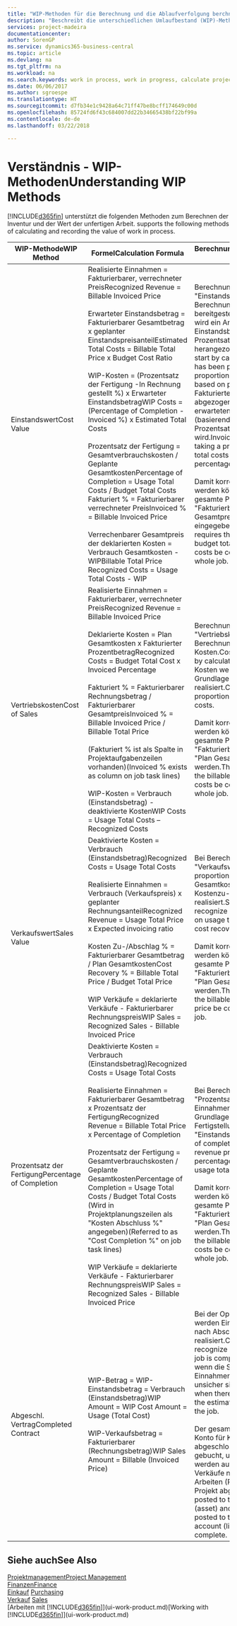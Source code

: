 ```yaml
---
title: "WIP-Methoden für die Berechnung und die Ablaufverfolgung berchnen und aufzeichnen | Microsoft Docs."
description: "Beschreibt die unterschiedlichen Umlaufbestand (WIP)-Methoden, die verwendet werden können, um Finanzdaten für Projekte zu senden und zu überwachen, die im Umlaufbestand sind."
services: project-madeira
documentationcenter: 
author: SorenGP
ms.service: dynamics365-business-central
ms.topic: article
ms.devlang: na
ms.tgt_pltfrm: na
ms.workload: na
ms.search.keywords: work in process, work in progress, calculate project WIP
ms.date: 06/06/2017
ms.author: sgroespe
ms.translationtype: HT
ms.sourcegitcommit: d7fb34e1c9428a64c71ff47be8bcff174649c00d
ms.openlocfilehash: 85724fd6f43c684007dd22b34665438bf22bf99a
ms.contentlocale: de-de
ms.lasthandoff: 03/22/2018

---
```

# <a name="understanding-wip-methods"></a><span data-ttu-id="41315-103">Verständnis - WIP-Methoden</span><span class="sxs-lookup"><span data-stu-id="41315-103">Understanding WIP Methods</span></span>
[!INCLUDE[d365fin](includes/d365fin_md.md)]<span data-ttu-id="41315-104"> unterstützt die folgenden Methoden zum Berechnen der Inventur und der Wert der unfertigen Arbeit.</span><span class="sxs-lookup"><span data-stu-id="41315-104"> supports the following methods of calculating and recording the value of work in process.</span></span>

| <span data-ttu-id="41315-105">WIP-Methode</span><span class="sxs-lookup"><span data-stu-id="41315-105">WIP Method</span></span> | <span data-ttu-id="41315-106">Formel</span><span class="sxs-lookup"><span data-stu-id="41315-106">Calculation Formula</span></span> | <span data-ttu-id="41315-107">Berechnungsbeschreibung</span><span class="sxs-lookup"><span data-stu-id="41315-107">Calculation Description</span></span> |
| --- | --- | --- |
| <span data-ttu-id="41315-108">Einstandswert</span><span class="sxs-lookup"><span data-stu-id="41315-108">Cost Value</span></span> |<span data-ttu-id="41315-109">Realisierte Einnahmen = Fakturierbarer, verrechneter Preis</span><span class="sxs-lookup"><span data-stu-id="41315-109">Recognized Revenue = Billable Invoiced Price</span></span><br /><br /> <span data-ttu-id="41315-110">Erwarteter Einstandsbetrag = Fakturierbarer Gesamtbetrag x geplanter Einstandspreisanteil</span><span class="sxs-lookup"><span data-stu-id="41315-110">Estimated Total Costs = Billable Total Price x Budget Cost Ratio</span></span><br /><br /> <span data-ttu-id="41315-111">WIP-Kosten = (Prozentsatz der Fertigung -In Rechnung gestellt %) x Erwarteter Einstandsbetrag</span><span class="sxs-lookup"><span data-stu-id="41315-111">WIP Costs = (Percentage of Completion - Invoiced %) x Estimated Total Costs</span></span><br /><br /> <span data-ttu-id="41315-112">Prozentsatz der Fertigung = Gesamtverbrauchskosten / Geplante Gesamtkosten</span><span class="sxs-lookup"><span data-stu-id="41315-112">Percentage of Completion = Usage Total Costs / Budget Total Costs</span></span><br /> <span data-ttu-id="41315-113">Fakturiert % = Fakturierbarer verrechneter Preis</span><span class="sxs-lookup"><span data-stu-id="41315-113">Invoiced % = Billable Invoiced Price</span></span><br /><br /> <span data-ttu-id="41315-114">Verrechenbarer Gesamtpreis der deklarierten Kosten = Verbrauch Gesamtkosten - WIP</span><span class="sxs-lookup"><span data-stu-id="41315-114">Billable Total Price Recognized Costs = Usage Total Costs - WIP</span></span> |<span data-ttu-id="41315-115">Berechnungen vom Typ "Einstandswert" beginnen mit der Berechnung des Werts dessen, was bereitgestellt wurde. Zu diesem Zweck wird ein Anteil des erwarteten Einstandsbetrags (basierend auf dem Prozentsatz der Fertigstellung) herangezogen.</span><span class="sxs-lookup"><span data-stu-id="41315-115">Cost value calculations start by calculating the value of what has been provided by taking a proportion of the estimated total costs based on percentage of completion.</span></span> <span data-ttu-id="41315-116">Fakturierte Einstandsbeträge werden abgezogen, indem ein Anteil des erwarteten Einstandsbetrags (basierend auf dem fakturierten Prozentsatz) herangezogen wird.</span><span class="sxs-lookup"><span data-stu-id="41315-116">Invoiced costs are subtracted by taking a proportion of the estimated total costs based on the invoiced percentage.</span></span><br /><br /> <span data-ttu-id="41315-117">Damit korrekte Ergebnisse erzielt werden können, müssen für das gesamte Projekt Werte für "Fakturierbarer Gesamtbetrag", "Plan Gesamtpreis" und "Plan Gesamtkosten" eingegeben werden.</span><span class="sxs-lookup"><span data-stu-id="41315-117">This calculation requires that the billable total price, budget total price, and budget total costs be correctly entered for the whole job.</span></span> |
| <span data-ttu-id="41315-118">Vertriebskosten</span><span class="sxs-lookup"><span data-stu-id="41315-118">Cost of Sales</span></span> |<span data-ttu-id="41315-119">Realisierte Einnahmen = Fakturierbarer, verrechneter Preis</span><span class="sxs-lookup"><span data-stu-id="41315-119">Recognized Revenue = Billable Invoiced Price</span></span><br /><br /> <span data-ttu-id="41315-120">Deklarierte Kosten = Plan Gesamtkosten x Fakturierter Prozentbetrag</span><span class="sxs-lookup"><span data-stu-id="41315-120">Recognized Costs = Budget Total Cost x Invoiced Percentage</span></span><br /><br /> <span data-ttu-id="41315-121">Fakturiert % = Fakturierbarer Rechnungsbetrag / Fakturierbarer Gesamtpreis</span><span class="sxs-lookup"><span data-stu-id="41315-121">Invoiced % = Billable Invoiced Price / Billable Total Price</span></span><br /><br /> <span data-ttu-id="41315-122">(Fakturiert % ist als Spalte in Projektaufgabenzeilen vorhanden)</span><span class="sxs-lookup"><span data-stu-id="41315-122">(Invoiced % exists as column on job task lines)</span></span><br /><br /> <span data-ttu-id="41315-123">WIP-Kosten = Verbrauch (Einstandsbetrag) - deaktivierte Kosten</span><span class="sxs-lookup"><span data-stu-id="41315-123">WIP Costs = Usage Total Costs – Recognized Costs</span></span> |<span data-ttu-id="41315-124">Berechnungen vom Typ "Vertriebskosten" beginnen mit der Berechnung der deklarierten Kosten.</span><span class="sxs-lookup"><span data-stu-id="41315-124">Cost of sales calculations begin by calculating the recognized costs.</span></span> <span data-ttu-id="41315-125">Kosten werden proportional auf der Grundlage von "Plan Gesamtkosten" realisiert.</span><span class="sxs-lookup"><span data-stu-id="41315-125">Costs are recognized proportionally based on budget total costs.</span></span><br /><br /> <span data-ttu-id="41315-126">Damit korrekte Ergebnisse erzielt werden können, müssen für das gesamte Projekt Werte für "Fakturierbarer Gesamtbetrag" und "Plan Gesamtkosten" eingegeben werden.</span><span class="sxs-lookup"><span data-stu-id="41315-126">This calculation requires that the billable total price and budget total costs be correctly entered for the whole job.</span></span> |
| <span data-ttu-id="41315-127">Verkaufswert</span><span class="sxs-lookup"><span data-stu-id="41315-127">Sales Value</span></span> |<span data-ttu-id="41315-128">Deaktivierte Kosten = Verbrauch (Einstandsbetrag)</span><span class="sxs-lookup"><span data-stu-id="41315-128">Recognized Costs = Usage Total Costs</span></span><br /><br /> <span data-ttu-id="41315-129">Realisierte Einnahmen = Verbrauch (Verkaufspreis) x geplanter Rechnungsanteil</span><span class="sxs-lookup"><span data-stu-id="41315-129">Recognized Revenue = Usage Total Price x Expected invoicing ratio</span></span><br /><br /> <span data-ttu-id="41315-130">Kosten Zu-/Abschlag % = Fakturierbarer Gesamtbetrag / Plan Gesamtkosten</span><span class="sxs-lookup"><span data-stu-id="41315-130">Cost Recovery % = Billable Total Price / Budget Total Price</span></span><br /><br /> <span data-ttu-id="41315-131">WIP Verkäufe = deklarierte Verkäufe - Fakturierbarer Rechnungspreis</span><span class="sxs-lookup"><span data-stu-id="41315-131">WIP Sales = Recognized Sales - Billable Invoiced Price</span></span> |<span data-ttu-id="41315-132">Bei Berechnungen vom Typ "Verkaufswert" werden die Einnahmen proportional basierend auf "Verbrauch Gesamtkosten" und dem erwarteten Kostenzu-/-abschlagsanteil realisiert.</span><span class="sxs-lookup"><span data-stu-id="41315-132">Sales value calculations recognize revenue proportionally based on usage total costs and the expected cost recovery ratio.</span></span><br /><br /> <span data-ttu-id="41315-133">Damit korrekte Ergebnisse erzielt werden können, müssen für das gesamte Projekt Werte für "Fakturierbarer Gesamtbetrag" und "Plan Gesamtkosten" eingegeben werden.</span><span class="sxs-lookup"><span data-stu-id="41315-133">This calculation requires that the billable total price and budget total price be correctly entered for the whole job.</span></span> |
| <span data-ttu-id="41315-134">Prozentsatz der Fertigung</span><span class="sxs-lookup"><span data-stu-id="41315-134">Percentage of Completion</span></span> |<span data-ttu-id="41315-135">Deaktivierte Kosten = Verbrauch (Einstandsbetrag)</span><span class="sxs-lookup"><span data-stu-id="41315-135">Recognized Costs = Usage Total Costs</span></span><br /><br /> <span data-ttu-id="41315-136">Realisierte Einnahmen = Fakturierbarer Gesamtbetrag x Prozentsatz der Fertigung</span><span class="sxs-lookup"><span data-stu-id="41315-136">Recognized Revenue = Billable Total Price x Percentage of Completion</span></span><br /><br /> <span data-ttu-id="41315-137">Prozentsatz der Fertigung = Gesamtverbrauchskosten / Geplante Gesamtkosten</span><span class="sxs-lookup"><span data-stu-id="41315-137">Percentage of Completion = Usage Total Costs / Budget Total Costs</span></span><br /> <span data-ttu-id="41315-138">(Wird in Projektplanungszeilen als "Kosten Abschluss %" angegeben)</span><span class="sxs-lookup"><span data-stu-id="41315-138">(Referred to as "Cost Completion %" on job task lines)</span></span><br /><br /> <span data-ttu-id="41315-139">WIP Verkäufe = deklarierte Verkäufe - Fakturierbarer Rechnungspreis</span><span class="sxs-lookup"><span data-stu-id="41315-139">WIP Sales = Recognized Sales - Billable Invoiced Price</span></span> |<span data-ttu-id="41315-140">Bei Berechnungen vom Typ "Prozentsatz der Fertigung" werden Einnahmen proportional – auf der Grundlage des Prozentsatzes der Fertigstellung, also "Verbrauch" contra "Einstandspreis" – realisiert.</span><span class="sxs-lookup"><span data-stu-id="41315-140">Percentage of completion calculations recognize revenue proportionally based on the percentage of completion, that is, usage total costs vs. budget costs.</span></span><br /><br /> <span data-ttu-id="41315-141">Damit korrekte Ergebnisse erzielt werden können, müssen für das gesamte Projekt Werte für "Fakturierbarer Gesamtbetrag" und "Plan Gesamtkosten" eingegeben werden.</span><span class="sxs-lookup"><span data-stu-id="41315-141">This calculation requires that the billable total price and budget total costs be correctly entered for the whole job.</span></span> |
| <span data-ttu-id="41315-142">Abgeschl. Vertrag</span><span class="sxs-lookup"><span data-stu-id="41315-142">Completed Contract</span></span> |<span data-ttu-id="41315-143">WIP-Betrag = WIP-Einstandsbetrag = Verbrauch (Einstandsbetrag)</span><span class="sxs-lookup"><span data-stu-id="41315-143">WIP Amount = WIP Cost Amount = Usage (Total Cost)</span></span><br /><br /> <span data-ttu-id="41315-144">WIP-Verkaufsbetrag = Fakturierbarer (Rechnungsbetrag)</span><span class="sxs-lookup"><span data-stu-id="41315-144">WIP Sales Amount = Billable (Invoiced Price)</span></span> |<span data-ttu-id="41315-145">Bei der Option "Abgeschl. Vertrag" werden Einnahmen und Kosten erst nach Abschluss des Projekts realisiert.</span><span class="sxs-lookup"><span data-stu-id="41315-145">Completed contract does not recognize revenue and costs until the job is complete.</span></span> <span data-ttu-id="41315-146">Dies kann nützlich sein, wenn die Schätzungen der Kosten und Einnahmen für das Projekt äußerst unsicher sind.</span><span class="sxs-lookup"><span data-stu-id="41315-146">You may want to do this when there is high uncertainty around the estimates of costs and revenue for the job.</span></span><br /><br /> <span data-ttu-id="41315-147">Der gesamte Verbrauch wird auf das Konto für Kosten nicht abgeschlossener Arbeiten (Aktiva) gebucht, und alle fakturierten Verkäufe werden auf das Konto für fakturierte Verkäufe nicht abgeschlossener Arbeiten (Passiva) gebucht, bis das Projekt abgeschlossen ist.</span><span class="sxs-lookup"><span data-stu-id="41315-147">All usage is posted to the WIP Costs account (asset) and all invoiced sales are posted to the WIP Invoiced Sales account (liability) until the job is complete.</span></span> |

## <a name="see-also"></a><span data-ttu-id="41315-148">Siehe auch</span><span class="sxs-lookup"><span data-stu-id="41315-148">See Also</span></span>
[<span data-ttu-id="41315-149">Projektmanagement</span><span class="sxs-lookup"><span data-stu-id="41315-149">Project Management</span></span>](projects-manage-projects.md)  
[<span data-ttu-id="41315-150">Finanzen</span><span class="sxs-lookup"><span data-stu-id="41315-150">Finance</span></span>](finance.md)  
<span data-ttu-id="41315-151">[Einkauf](purchasing-manage-purchasing.md)       </span><span class="sxs-lookup"><span data-stu-id="41315-151">[Purchasing](purchasing-manage-purchasing.md)       </span></span>  
<span data-ttu-id="41315-152">[Verkauf](sales-manage-sales.md)    </span><span class="sxs-lookup"><span data-stu-id="41315-152">[Sales](sales-manage-sales.md)    </span></span>  
<span data-ttu-id="41315-153">[Arbeiten mit [!INCLUDE[d365fin](includes/d365fin_md.md)]](ui-work-product.md)</span><span class="sxs-lookup"><span data-stu-id="41315-153">[Working with [!INCLUDE[d365fin](includes/d365fin_md.md)]](ui-work-product.md)</span></span>  

